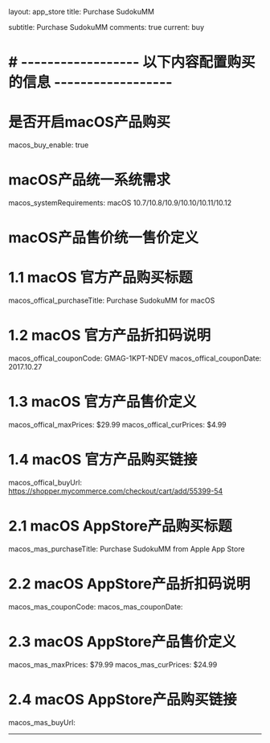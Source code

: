 layout: app_store
title: Purchase SudokuMM

subtitle: Purchase SudokuMM
comments: true
current: buy

# # ------------------ 以下内容配置购买的信息 ------------------

# 是否开启macOS产品购买
macos_buy_enable: true

# macOS产品统一系统需求
macos_systemRequirements: macOS 10.7/10.8/10.9/10.10/10.11/10.12

# macOS产品售价统一售价定义


# 1.1 macOS 官方产品购买标题
macos_offical_purchaseTitle: Purchase SudokuMM for macOS

# 1.2 macOS 官方产品折扣码说明
macos_offical_couponCode: GMAG-1KPT-NDEV
macos_offical_couponDate: 2017.10.27

# 1.3 macOS 官方产品售价定义
macos_offical_maxPrices: $29.99
macos_offical_curPrices: $4.99

# 1.4 macOS 官方产品购买链接
macos_offical_buyUrl: https://shopper.mycommerce.com/checkout/cart/add/55399-54

# 2.1 macOS AppStore产品购买标题
macos_mas_purchaseTitle: Purchase SudokuMM from Apple App Store

# 2.2 macOS AppStore产品折扣码说明
macos_mas_couponCode: 
macos_mas_couponDate: 

# 2.3 macOS AppStore产品售价定义
macos_mas_maxPrices: $79.99
macos_mas_curPrices: $24.99

# 2.4 macOS AppStore产品购买链接
macos_mas_buyUrl:

---